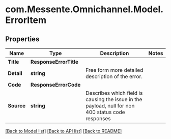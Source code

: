 # com.Messente.Omnichannel.Model.ErrorItem
## Properties

Name | Type | Description | Notes
------------ | ------------- | ------------- | -------------
**Title** | **ResponseErrorTitle** |  | 
**Detail** | **string** | Free form more detailed description of the error. | 
**Code** | **ResponseErrorCode** |  | 
**Source** | **string** | Describes which field is causing the issue in the payload, null for non 400 status code responses | 

[[Back to Model list]](../README.md#documentation-for-models) [[Back to API list]](../README.md#documentation-for-api-endpoints) [[Back to README]](../README.md)


